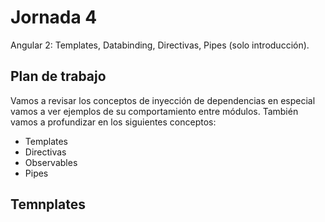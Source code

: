 # Jornada 4

Angular 2: Templates, Databinding, Directivas, Pipes (solo introducción).

## Plan de trabajo

Vamos a revisar los conceptos de inyección de dependencias en especial vamos a ver ejemplos de su comportamiento entre módulos.
También vamos a profundizar en los siguientes conceptos:

* Templates
* Directivas
* Observables
* Pipes

## Temnplates

